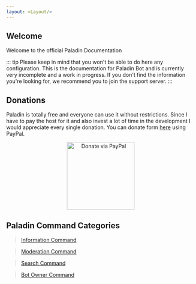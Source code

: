 ```yaml
---
layout: <Layout/>
---
```


## Welcome 
Welcome to the official Paladin Documentation

::: tip
Please keep in mind that you won't be able to do here any configuration. 
This is the documentation for Paladin Bot and  is currently very incomplete and a work in progress. 
If you don't find the information you're looking for, we recommend you to join the support server.
:::

<DiscordInvite/>


## Donations
Paladin is totally free and everyone can use it without restrictions.
Since I have to pay the host for it and also invest a lot of time in the development I would appreciate every single donation. 
You can donate form [here](https://donatebot.io/checkout/393207704211947521) using PayPal.

<p align="center">
  <a href="https://donatebot.io/checkout/393207704211947521" target="_blank">
    <img width="180" src="https://cdn.discordapp.com/attachments/396964573007052800/549002404922916864/paypal.png"" alt="Donate via PayPal">
  </a>
</p>

## Paladin Command Categories

>[Information Command](./information/README.md)

>[Moderation Command](./moderation/README.md)

>[Search Command](./search/README.md)

>[Bot Owner Command](./owner/README.md)

<br/>

<br/>
<DiscordWidget/>
<CustomLayout/>



